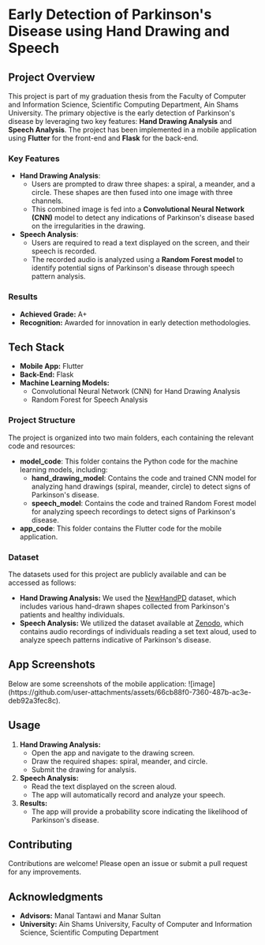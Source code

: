 <h1>Early Detection of Parkinson's Disease using Hand Drawing and Speech</h1>
<h2>Project Overview</h2>
<p>This project is part of my graduation thesis from the Faculty of Computer and Information Science, Scientific Computing Department, Ain Shams University. The primary objective is the early detection of Parkinson's disease by leveraging two key features: <strong>Hand Drawing Analysis</strong> and <strong>Speech Analysis</strong>. The project has been implemented in a mobile application using <strong>Flutter</strong> for the front-end and <strong>Flask</strong> for the back-end.</p>

<h3>Key Features</h3>
<ul>
    <li><strong>Hand Drawing Analysis</strong>:
        <ul>
            <li>Users are prompted to draw three shapes: a spiral, a meander, and a circle. These shapes are then fused into one image with three channels.</li>
            <li>This combined image is fed into a <strong>Convolutional Neural Network (CNN)</strong> model to detect any indications of Parkinson's disease based on the irregularities in the drawing.</li>
        </ul>
    </li>
    <li><strong>Speech Analysis</strong>:
        <ul>
            <li>Users are required to read a text displayed on the screen, and their speech is recorded.</li>
            <li>The recorded audio is analyzed using a <strong>Random Forest model</strong> to identify potential signs of Parkinson's disease through speech pattern analysis.</li>
        </ul>
    </li>
</ul>

<h3>Results</h3>
<ul>
    <li><strong>Achieved Grade:</strong> A+</li>
    <li><strong>Recognition:</strong> Awarded for innovation in early detection methodologies.</li>
</ul>

<h2>Tech Stack</h2>
<ul>
    <li><strong>Mobile App:</strong> Flutter</li>
    <li><strong>Back-End:</strong> Flask</li>
    <li><strong>Machine Learning Models:</strong>
        <ul>
            <li>Convolutional Neural Network (CNN) for Hand Drawing Analysis</li>
            <li>Random Forest for Speech Analysis</li>
        </ul>
    </li>
</ul>

<h3>Project Structure</h3>
<p>The project is organized into two main folders, each containing the relevant code and resources:</p>
<ul>
    <li><strong>model_code</strong>: This folder contains the Python code for the machine learning models, including:
        <ul>
            <li><strong>hand_drawing_model</strong>: Contains the code and trained CNN model for analyzing hand drawings (spiral, meander, circle) to detect signs of Parkinson's disease.</li>
            <li><strong>speech_model</strong>: Contains the code and trained Random Forest model for analyzing speech recordings to detect signs of Parkinson's disease.</li>
        </ul>
    </li>
    <li><strong>app_code</strong>: This folder contains the Flutter code for the mobile application.</li>
</ul>

<h3>Dataset</h3>
<p>The datasets used for this project are publicly available and can be accessed as follows:</p>
<ul>
    <li><strong>Hand Drawing Analysis:</strong> We used the <a href="https://wwwp.fc.unesp.br/~papa/pub/datasets/Handpd/" target="_blank">NewHandPD</a> dataset, which includes various hand-drawn shapes collected from Parkinson's patients and healthy individuals.</li>
    <li><strong>Speech Analysis:</strong> We utilized the dataset available at <a href="https://zenodo.org/records/2867216" target="_blank">Zenodo</a>, which contains audio recordings of individuals reading a set text aloud, used to analyze speech patterns indicative of Parkinson's disease.</li>
</ul>

<h2>App Screenshots</h2>
Below are some screenshots of the mobile application:
![image](https://github.com/user-attachments/assets/66cb88f0-7360-487b-ac3e-deb92a3fec8c).

<h2>Usage</h2>
<ol>
    <li><strong>Hand Drawing Analysis:</strong>
        <ul>
            <li>Open the app and navigate to the drawing screen.</li>
            <li>Draw the required shapes: spiral, meander, and circle.</li>
            <li>Submit the drawing for analysis.</li>
        </ul>
    </li>
    <li><strong>Speech Analysis:</strong>
        <ul>
            <li>Read the text displayed on the screen aloud.</li>
            <li>The app will automatically record and analyze your speech.</li>
        </ul>
    </li>
    <li><strong>Results:</strong>
        <ul>
            <li>The app will provide a probability score indicating the likelihood of Parkinson's disease.</li>
        </ul>
    </li>
</ol>

<h2>Contributing</h2>
<p>Contributions are welcome! Please open an issue or submit a pull request for any improvements.</p>

<h2>Acknowledgments</h2>
<ul>
    <li><strong>Advisors:</strong> Manal Tantawi and Manar Sultan</li>
    <li><strong>University:</strong> Ain Shams University, Faculty of Computer and Information Science, Scientific Computing Department</li>
</ul>
